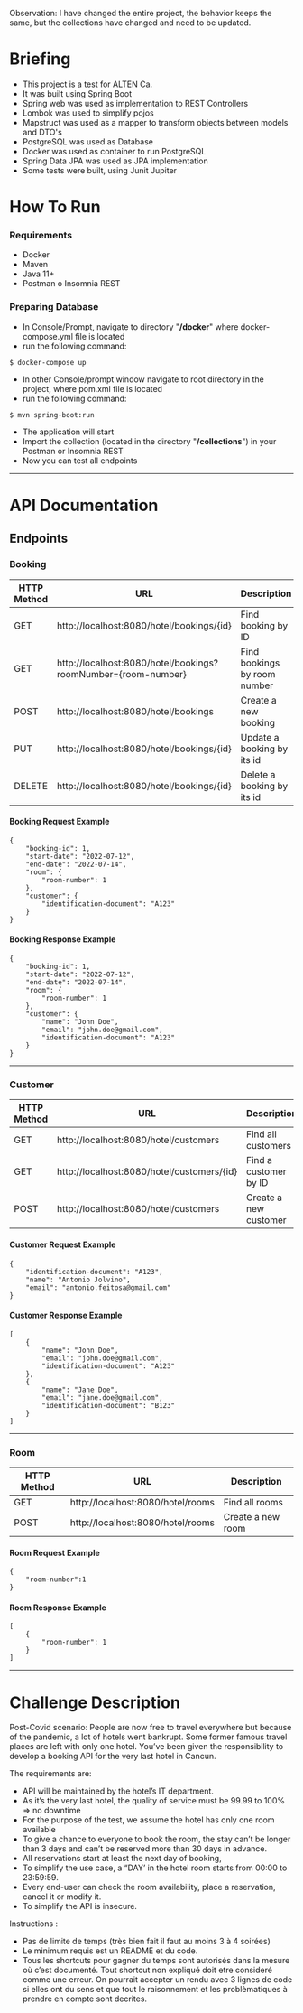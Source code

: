 Observation: I have changed the entire project, the behavior keeps  the same, but the collections have changed and need to be updated.

# Briefing

* This project is a test for ALTEN Ca.
* It was built using Spring Boot
* Spring web was used as implementation to REST Controllers
* Lombok was used to simplify pojos
* Mapstruct was used as a mapper to transform objects between models and DTO's
* PostgreSQL was used as Database
* Docker was used as container to run PostgreSQL
* Spring Data JPA was used as JPA implementation
* Some tests were built, using Junit Jupiter

# How To Run

### Requirements

* Docker
* Maven
* Java 11+
* Postman o Insomnia REST

### Preparing Database

* In Console/Prompt, navigate to directory "**/docker**" where docker-compose.yml file is located
* run the following command:

``` 
$ docker-compose up 
```

* In other Console/prompt window navigate to root directory in the project, where pom.xml file is located
* run the following command:

``` 
$ mvn spring-boot:run 
```

* The application will start
* Import the collection (located in the directory "**/collections**") in your Postman or Insomnia REST
* Now you can test all endpoints

---

# API Documentation

## Endpoints

### Booking

| HTTP Method | URL                                                           | Description                  |
|-------------|---------------------------------------------------------------|------------------------------|
| GET         | http://localhost:8080/hotel/bookings/{id}                     | Find booking by ID           |
| GET         | http://localhost:8080/hotel/bookings?roomNumber={room-number} | Find bookings by room number |
| POST        | http://localhost:8080/hotel/bookings                          | Create a new booking         |
| PUT         | http://localhost:8080/hotel/bookings/{id}                     | Update a booking by its id   |
| DELETE      | http://localhost:8080/hotel/bookings/{id}                     | Delete a booking by its id   |

#### Booking Request Example

```
{
	"booking-id": 1,
	"start-date": "2022-07-12",
	"end-date": "2022-07-14",
	"room": {
		"room-number": 1
	},
	"customer": {
		"identification-document": "A123"
	}
}
```

#### Booking Response Example

```
{
	"booking-id": 1,
	"start-date": "2022-07-12",
	"end-date": "2022-07-14",
	"room": {
		"room-number": 1
	},
	"customer": {
		"name": "John Doe",
		"email": "john.doe@gmail.com",
		"identification-document": "A123"
	}
}
```

---

### Customer

| HTTP Method | URL                                        | Description           |
|-------------|--------------------------------------------|-----------------------|
| GET         | http://localhost:8080/hotel/customers      | Find all customers    |
| GET         | http://localhost:8080/hotel/customers/{id} | Find a customer by ID |
| POST        | http://localhost:8080/hotel/customers      | Create a new customer |

#### Customer Request Example

```
{
	"identification-document": "A123",
	"name": "Antonio Jolvino",
	"email": "antonio.feitosa@gmail.com" 
}
```

#### Customer Response Example

```
[
	{
		"name": "John Doe",
		"email": "john.doe@gmail.com",
		"identification-document": "A123"
	},
	{
		"name": "Jane Doe",
		"email": "jane.doe@gmail.com",
		"identification-document": "B123"
	}
]
```

---

### Room

| HTTP Method | URL                               | Description       |
|-------------|-----------------------------------|-------------------|
| GET         | http://localhost:8080/hotel/rooms | Find all rooms    |
| POST        | http://localhost:8080/hotel/rooms | Create a new room |

#### Room Request Example

```
{
	"room-number":1
}
```

#### Room Response Example

```
[
	{
		"room-number": 1
	}
]
```

---

# Challenge Description

Post-Covid scenario:
People are now free to travel everywhere but because of the pandemic, a lot of hotels went bankrupt. Some former famous
travel places are left with only one hotel.
You’ve been given the responsibility to develop a booking API for the very last hotel in Cancun.

The requirements are:

* API will be maintained by the hotel’s IT department.
* As it’s the very last hotel, the quality of service must be 99.99 to 100% => no downtime
* For the purpose of the test, we assume the hotel has only one room available
* To give a chance to everyone to book the room, the stay can’t be longer than 3 days and can’t be reserved more than 30
  days in advance.
* All reservations start at least the next day of booking,
* To simplify the use case, a “DAY’ in the hotel room starts from 00:00 to 23:59:59.
* Every end-user can check the room availability, place a reservation, cancel it or modify it.
* To simplify the API is insecure.

Instructions :

* Pas de limite de temps (très bien fait il faut au moins 3 à 4 soirées)
* Le minimum requis est un README et du code.
* Tous les shortcuts pour gagner du temps sont autorisés dans la mesure où c’est documenté. Tout shortcut non expliqué
  doit etre consideré comme une erreur. On pourrait accepter un rendu avec 3 lignes de code si elles ont du sens et que
  tout le raisonnement et les problèmatiques à prendre en compte sont decrites.
